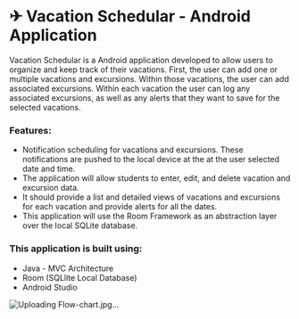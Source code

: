 # ✈ Vacation Schedular - Android Application

Vacation Schedular is a Android application developed to allow users to organize and keep track of their vacations. First, the user can add one or multiple vacations and excursions. Within those vacations, the user can add associated excursions. Within each vacation the user can log any associated excursions, as well as any alerts that they want to save for the selected vacations.

### Features:

- Notification scheduling for vacations and excursions. These notifications are pushed to the local device at the at the user selected date and time.
- The application will allow students to enter, edit, and delete vacation and excursion data.
- It should provide a list and detailed views of vacations and excursions for each vacation and provide alerts for all the dates.
- This application will use the Room Framework as an abstraction layer over the local SQLite database.

### This application is built using:

- Java - MVC Architecture
- Room (SQLlite Local Database)
- Android Studio

![Uploading Flow-chart.jpg…]()


